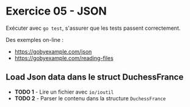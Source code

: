 # Exercice 05 - JSON

Exécuter avec `go test`, s'assurer que les tests passent correctement.
 
Des exemples on-line :
 
* https://gobyexample.com/json
* https://gobyexample.com/reading-files


## Load Json data dans le struct DuchessFrance

* **TODO 1** - Lire un fichier avec `io/ioutil`
* **TODO 2** - Parser le contenu dans la structure `DuchessFrance`